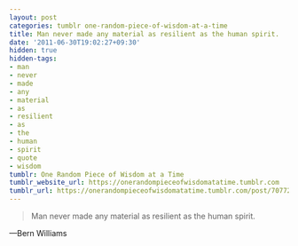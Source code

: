```yaml
---
layout: post
categories: tumblr one-random-piece-of-wisdom-at-a-time
title: Man never made any material as resilient as the human spirit.
date: '2011-06-30T19:02:27+09:30'
hidden: true
hidden-tags:
- man
- never
- made
- any
- material
- as
- resilient
- as
- the
- human
- spirit
- quote
- wisdom
tumblr: One Random Piece of Wisdom at a Time
tumblr_website_url: https://onerandompieceofwisdomatatime.tumblr.com
tumblr_url: https://onerandompieceofwisdomatatime.tumblr.com/post/7077225643/man-never-made-any-material-as-resilient-as-the
---
```

> Man never made any material as resilient as the human spirit.

—Bern Williams&nbsp;
